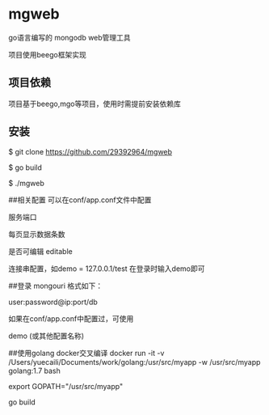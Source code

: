 # mgweb
go语言编写的 mongodb web管理工具

项目使用beego框架实现

## 项目依赖
项目基于beego,mgo等项目，使用时需提前安装依赖库

## 安装
$ git clone https://github.com/29392964/mgweb 

$ go build

$ ./mgweb

##相关配置
可以在conf/app.conf文件中配置

服务端口

每页显示数据条数

是否可编辑 editable

连接串配置，如demo = 127.0.0.1/test 在登录时输入demo即可

##登录
mongouri 格式如下：

user:password@ip:port/db 

如果在conf/app.conf中配置过，可使用 

demo (或其他配置名称)

##使用golang docker交叉编译
docker run -it -v /Users/yuecaili/Documents/work/golang:/usr/src/myapp  -w /usr/src/myapp golang:1.7 bash

export GOPATH="/usr/src/myapp"

go build
